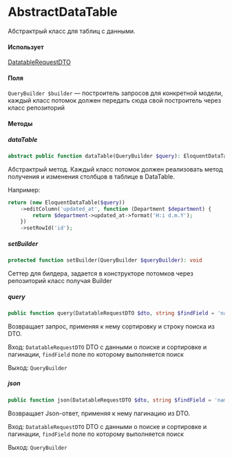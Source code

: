 # AbstractDataTable

Абстрактрый класс для таблиц с данными.

#### Использует

[DatatableRequestDTO](/app/DTO/DatatableRequestDTO.md)

#### Поля 

`QueryBuilder $builder` — построитель запросов для конкретной модели, каждый класс потомок должен передать сюда свой построитель через класс репозиторий 

#### Методы

##### dataTable
```php
abstract public function dataTable(QueryBuilder $query): EloquentDataTable;
```

Абстрактрый метод. Каждый класс потомок должен реализовать метод получения и изменения столбцов в таблице в DataTable.

Например:
```php
return (new EloquentDataTable($query))
    ->editColumn('updated_at', function (Department $department) {
        return $department->updated_at->format('H:i d.m.Y');
    })
    ->setRowId('id');
```

##### setBuilder
```php
protected function setBuilder(QueryBuilder $queryBuilder): void
```

Сеттер для билдера, задается в конструкторе потомков через репозиторий класс получая Builder

##### query
```php
public function query(DatatableRequestDTO $dto, string $findField = 'name'): QueryBuilder
```
Возвращает запрос, применяя к нему сортировку и строку поиска из DTO.

Вход: `DatatableRequestDTO` DTO с данными о поиске и сортировке и пагинации, `findField` поле по которому выполняется поиск

Выход: `QueryBuilder`

##### json
```php
public function json(DatatableRequestDTO $dto, string $findField = 'name'): \Illuminate\Http\JsonResponse
```

Возвращает Json-ответ, применяя к нему пагинацию из DTO.

Вход: `DatatableRequestDTO` DTO с данными о поиске и сортировке и пагинации, `findField` поле по которому выполняется поиск

Выход: `QueryBuilder`
